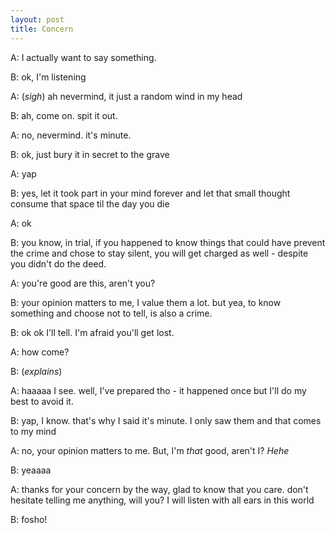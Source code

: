 ```yaml
---
layout: post
title: Concern
---
```


A: I actually want to say something.

B: ok, I'm listening

A: (*sigh*) ah nevermind, it just a random wind in my head

B: ah, come on. spit it out.

A: no, nevermind. it's minute.

B: ok, just bury it in secret to the grave

A: yap

B: yes, let it took part in your mind forever and let that small thought consume that space til the day you die

A: ok

B: you know, in trial, if you happened to know things that could have prevent the crime and chose to stay silent, you will get charged as well - despite you didn't do the deed.

A: you're good are this, aren't you?

B: your opinion matters to me, I value them a lot. but yea, to know something and choose not to tell, is also a crime.

B: ok ok I'll tell. I'm afraid you'll get lost.

A: how come?

B: (*explains*)

A: haaaaa I see. well, I've prepared tho - it happened once but I'll do my best to avoid it.

B: yap, I know. that's why I said it's minute. I only saw them and that comes to my mind

A: no, your opinion matters to me. But, I'm *that* good, aren't I? *Hehe*

B: yeaaaa

A: thanks for your concern by the way, glad to know that you care. don't hesitate telling me anything, will you? I will listen with all ears in this world

B: fosho!


